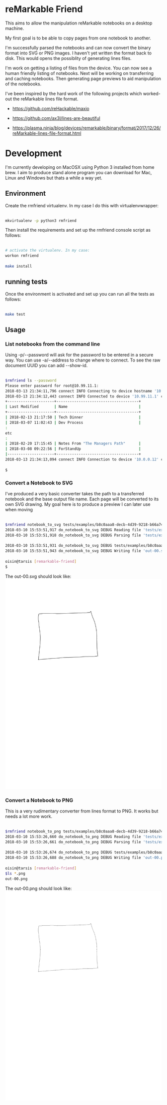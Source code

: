 # reMarkable Friend

This aims to allow the manipulation reMarkable notebooks on a desktop machine.

My first goal is to be able to copy pages from one notebook to another.

I'm successfully parsed the notebooks and can now convert the binary format
into SVG or PNG images. I haven't yet written the format back to disk. This
would opens the possiblity of generating lines files.

I'm work on getting a listing of files from the device. You can now see a
human friendly listing of notebooks. Next will be working on transferring and
caching notebooks. Then generating page previews to aid manipulation of the
notebooks.

I've been inspired by the hard work of the following projects which worked-out
the reMarkable lines file format.

 - https://github.com/reHackable/maxio

 - https://github.com/ax3l/lines-are-beautiful

 - https://plasma.ninja/blog/devices/remarkable/binary/format/2017/12/26/reMarkable-lines-file-format.html

# Development

I'm currently developing on MacOSX using Python 3 installed from home brew. I
aim to produce stand alone program you can download for Mac, Linux and Windows
but thats a while a way yet.

## Environment


Create the rmfriend virtualenv. In my case I do this with virtualenvwrapper:

```bash

mkvirtualenv -p python3 rmfriend

```

Then install the requirements and set up the rmfriend console script as follows:

```bash

# activate the virtualenv. In my case:
workon rmfriend

make install

```


## running tests

Once the environment is activated and set up you can run all the tests as follows:

```bash

make test

```


## Usage


### List notebooks from the command line

Using -p/--password will ask for the password to be entered in a secure way. You
can use -a/--address to change where to connect. To see the raw document UUID
you can add --show-id.

```bash

$rmfriend ls --password
Please enter password for root@10.99.11.1:
2018-03-13 21:34:11,796 connect INFO Connecting to device hostname '10.99.11.1' username 'root'
2018-03-13 21:34:12,443 connect INFO Connected to device '10.99.11.1' changing to remote path '/home/root/.local/share/remarkable/xochitl'
+---------------------+-------------------------------------+
| Last Modified       | Name                                |
+---------------------+-------------------------------------+
| 2018-02-13 21:17:50 | Tech Dinner                         |
| 2018-03-07 11:02:43 | Dev Process                         |
:
etc
:
| 2018-02-20 17:15:45 | Notes From "The Managers Path"      |
| 2018-03-08 09:22:56 | ForStandUp                          |
|---------------------+-------------------------------------+
2018-03-13 21:34:13,094 connect INFO Connection to device '10.0.0.12' closed.

$

```


### Convert a Notebook to SVG

I've produced a very basic converter takes the path to a transferred notebook
and the base output file name. Each page will be converted to its own SVG
drawing. My goal here is to produce a preview I can later use when moving

```bash

$rmfriend notebook_to_svg tests/examples/b8c0aaa8-decb-4d39-9218-b66a7418aef9.lines  out
2018-03-10 15:53:51,917 do_notebook_to_svg DEBUG Reading file 'tests/examples/b8c0aaa8-decb-4d39-9218-b66a7418aef9.lines'
2018-03-10 15:53:51,918 do_notebook_to_svg DEBUG Parsing file 'tests/examples/b8c0aaa8-decb-4d39-9218-b66a7418aef9.lines'

2018-03-10 15:53:51,931 do_notebook_to_svg DEBUG tests/examples/b8c0aaa8-decb-4d39-9218-b66a7418aef9.lines has '1' pages.
2018-03-10 15:53:51,943 do_notebook_to_svg DEBUG Writing file 'out-00.svg'.

oisin@tarsis [remarkable-friend]
$

```

The out-00.svg should look like:
![out-00.svg](https://github.com/oisinmulvihill/remarkable-friend/raw/master/out-00.svg "out-00.svg")


### Convert a Notebook to PNG

This is a very rudimentary converter from lines format to PNG. It works but
needs a lot more work.

```bash

$rmfriend notebook_to_png tests/examples/b8c0aaa8-decb-4d39-9218-b66a7418aef9.lines  out
2018-03-10 15:53:26,660 do_notebook_to_png DEBUG Reading file 'tests/examples/b8c0aaa8-decb-4d39-9218-b66a7418aef9.lines'
2018-03-10 15:53:26,661 do_notebook_to_png DEBUG Parsing file 'tests/examples/b8c0aaa8-decb-4d39-9218-b66a7418aef9.lines'

2018-03-10 15:53:26,674 do_notebook_to_png DEBUG tests/examples/b8c0aaa8-decb-4d39-9218-b66a7418aef9.lines has '1' pages.
2018-03-10 15:53:26,688 do_notebook_to_png DEBUG Writing file 'out-00.png'.

oisin@tarsis [remarkable-friend]
$ls *.png
out-00.png


```

The out-00.png should look like:
![out-00.png](https://github.com/oisinmulvihill/remarkable-friend/raw/master/out-00.png "out-00.png")
